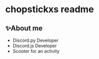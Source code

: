 # chopstickxs readme

## ✨About me
- Discord.py Developer
- Discord.js Developer
- Scooter for an activity
